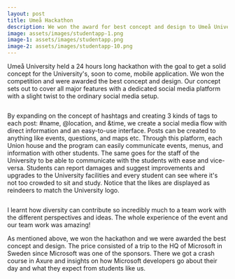 ```yaml
---
layout: post
title: Umeå Hackathon
description: We won the award for best concept and design to Umeå University's new student app.
image: assets/images/studentapp-1.png
image-1: assets/images/studentapp.png
image-2: assets/images/studentapp-10.png
---
```


Umeå University held a 24 hours long hackathon with the goal to get a solid concept for the University's, soon to come, mobile application. We won the competition and were awarded the best concept and design. Our concept sets out to cover all major features with a dedicated social media platform with a slight twist to the ordinary social media setup. 

<span class="image main"><img src="{{ site.baseurl }}/{{ page.image-1 }}" alt="" /></span>

By expanding on the concept of hashtags and creating 3 kinds of tags to each post: #name, @location, and &time, we create a social media flow with direct information and an easy-to-use interface. Posts can be created to anything like events, questions, and maps etc. Through this platform, each Union house and the program can easily communicate events, menus, and information with other students. The same goes for the staff of the University to be able to communicate with the students with ease and vice-versa. Students can report damages and suggest improvements and upgrades to the University facilities and every student can see where it's not too crowded to sit and study. Notice that the likes are displayed as reindeers to match the University logo.

<span class="image main"><img src="{{ site.baseurl }}/{{ page.image-2 }}" alt="" /></span>

I learnt how diversity can contribute so incredibly much to a team work with the different perspectives and ideas. The whole experience of the event and our team work was amazing!

As mentioned above, we won the hackathon and we were awarded the best concept and design. The price consisted of a trip to the HQ of Microsoft in Sweden since Microsoft was one of the sponsors. There we got a crash course in Axure and insights on how Microsoft developers go about their day and what they expect from students like us.